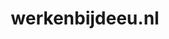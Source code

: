 ---
layout: post
title:  "werkenbijdeeu.nl"
internal_url:  "/data/werkenbijdeeu.nl.html"
categories: dutchgov
---